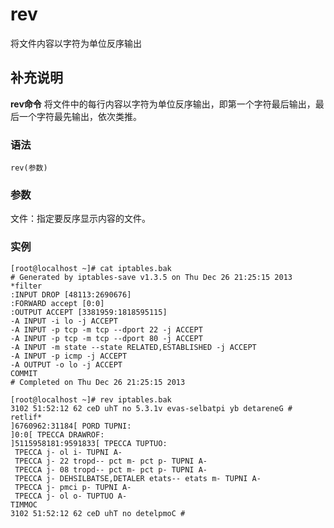 rev
===

将文件内容以字符为单位反序输出

## 补充说明

**rev命令** 将文件中的每行内容以字符为单位反序输出，即第一个字符最后输出，最后一个字符最先输出，依次类推。

###  语法

```shell
rev(参数)
```

###  参数

文件：指定要反序显示内容的文件。

###  实例

```shell
[root@localhost ~]# cat iptables.bak
# Generated by iptables-save v1.3.5 on Thu Dec 26 21:25:15 2013
*filter
:INPUT DROP [48113:2690676]
:FORWARD accept [0:0]
:OUTPUT ACCEPT [3381959:1818595115]
-A INPUT -i lo -j ACCEPT
-A INPUT -p tcp -m tcp --dport 22 -j ACCEPT
-A INPUT -p tcp -m tcp --dport 80 -j ACCEPT
-A INPUT -m state --state RELATED,ESTABLISHED -j ACCEPT
-A INPUT -p icmp -j ACCEPT
-A OUTPUT -o lo -j ACCEPT
COMMIT
# Completed on Thu Dec 26 21:25:15 2013

[root@localhost ~]# rev iptables.bak 
3102 51:52:12 62 ceD uhT no 5.3.1v evas-selbatpi yb detareneG #
retlif*
]6760962:31184[ PORD TUPNI:
]0:0[ TPECCA DRAWROF:
]5115958181:9591833[ TPECCA TUPTUO:
 TPECCA j- ol i- TUPNI A-
 TPECCA j- 22 tropd-- pct m- pct p- TUPNI A-
 TPECCA j- 08 tropd-- pct m- pct p- TUPNI A-
 TPECCA j- DEHSILBATSE,DETALER etats-- etats m- TUPNI A-
 TPECCA j- pmci p- TUPNI A-
 TPECCA j- ol o- TUPTUO A-
TIMMOC
3102 51:52:12 62 ceD uhT no detelpmoC #
```


